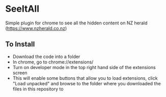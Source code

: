 # SeeItAll

Simple plugin for chrome to see all the hidden content on NZ herald (https://www.nzherald.co.nz)


## To Install

- Download the code into a folder
- In chrome, go to chrome://extensions/
- Turn on developer mode in the top right hand side of the extensions screen
- This will enable some buttons that allow you to load extensions,  click "Load unpacked" and browse to the folder where you downloaded the files in this repository to

